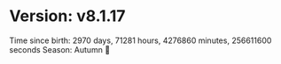 # Version: v8.1.17
Time since birth: 2970 days, 71281 hours, 4276860 minutes, 256611600 seconds
Season: Autumn 🍁
